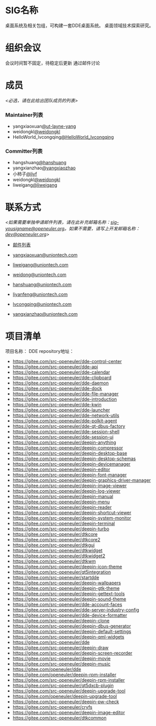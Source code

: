 # SIG名称

桌面系统及相关包组，可构建一套DDE桌面系统。
桌面领域技术探索研究。


# 组织会议

会议时间暂不固定，待稳定后更新
通过邮件讨论



# 成员

*<必选，请在此给出团队成员的列表>*

### Maintainer列表

- yangxiaoxuan[@ut-layne-yang](https://gitee.com/ut-layne-yang)
- weidongkl[@weidongkl](https://gitee.com/weidongkl)
- HelloWorld_lvcongqing[@HelloWorld_lvcongqing](https://gitee.com/HelloWorld_lvcongqing)


### Committer列表

- hangshuang[@hanshuang](https://gitee.com/hanshuang123456)
- yangxianzhao[@yangxiaozhao](https://gitee.com/xzyangha)
- 小柿子[@liyf](https://gitee.com/liyf)
- weidongkl[@weidongkl](https://gitee.com/weidongkl)
- liweigang[@liweigang](https://gitee.com/leeffo)



# 联系方式

*<如果需要单独申请邮件列表，请在此补充邮箱名称：sig-yousigname@openeuler.org。如果不需要，请写上开发邮箱名称：dev@openeuler.org>*

- [邮件列表](dev@openeuler.org)

- yangxiaoxuan@uniontech.com

- liweigang@uniontech.com

- weidong@uniontech.com

- hanshuang@uniontech.com

- liyanfeng@uniontech.com

- lvcongqing@uniontech.com

- yangxianzhao@uniontech.com

  


# 项目清单

项目名称：
DDE
repository地址：

  - https://gitee.com/src-openeuler/dde-control-center
  - https://gitee.com/src-openeuler/dde-api
  - https://gitee.com/src-openeuler/dde-calendar
  - https://gitee.com/src-openeuler/dde-clipboard
  - https://gitee.com/src-openeuler/dde-daemon
  - https://gitee.com/src-openeuler/dde-dock
  - https://gitee.com/src-openeuler/dde-file-manager
  - https://gitee.com/src-openeuler/dde-introduction
  - https://gitee.com/src-openeuler/dde-kwin
  - https://gitee.com/src-openeuler/dde-launcher
  - https://gitee.com/src-openeuler/dde-network-utils
  - https://gitee.com/src-openeuler/dde-polkit-agent
  - https://gitee.com/src-openeuler/dde-qt-dbus-factory
  - https://gitee.com/src-openeuler/dde-session-shell
  - https://gitee.com/src-openeuler/dde-session-ui
  - https://gitee.com/src-openeuler/deepin-anything
  - https://gitee.com/src-openeuler/deepin-compressor
  - https://gitee.com/src-openeuler/deepin-desktop-base
  - https://gitee.com/src-openeuler/deepin-desktop-schemas
  - https://gitee.com/src-openeuler/deepin-devicemanager
  - https://gitee.com/src-openeuler/deepin-editor
  - https://gitee.com/src-openeuler/deepin-font-manager
  - https://gitee.com/src-openeuler/deepin-graphics-driver-manager
  - https://gitee.com/src-openeuler/deepin-image-viewer
  - https://gitee.com/src-openeuler/deepin-log-viewer
  - https://gitee.com/src-openeuler/deepin-manual
  - https://gitee.com/src-openeuler/deepin-menu
  - https://gitee.com/src-openeuler/deepin-reader
  - https://gitee.com/src-openeuler/deepin-shortcut-viewer
  - https://gitee.com/src-openeuler/deepin-system-monitor
  - https://gitee.com/src-openeuler/deepin-terminal
  - https://gitee.com/src-openeuler/deepin-turbo
  - https://gitee.com/src-openeuler/dtkcore
  - https://gitee.com/src-openeuler/dtkcore2
  - https://gitee.com/src-openeuler/dtkgui
  - https://gitee.com/src-openeuler/dtkwidget
  - https://gitee.com/src-openeuler/dtkwidget2
  - https://gitee.com/src-openeuler/dtkwm
  - https://gitee.com/src-openeuler/deepin-icon-theme
  - https://gitee.com/src-openeuler/qt5integration
  - https://gitee.com/src-openeuler/startdde
  - https://gitee.com/src-openeuler/deepin-wallpapers
  - https://gitee.com/src-openeuler/deepin-gtk-theme
  - https://gitee.com/src-openeuler/deepin-gettext-tools
  - https://gitee.com/src-openeuler/deepin-sound-theme
  - https://gitee.com/src-openeuler/dde-account-faces
  - https://gitee.com/src-openeuler/dde-server-industry-config
  - https://gitee.com/src-openeuler/dde-device-formatter
  - https://gitee.com/src-openeuler/deepin-clone
  - https://gitee.com/src-openeuler/deepin-dbus-generator
  - https://gitee.com/src-openeuler/deepin-default-settings
  - https://gitee.com/src-openeuler/deepin-qml-widgets
  - https://gitee.com/src-openeuler/dde
  - https://gitee.com/src-openeuler/deepin-draw
  - https://gitee.com/src-openeuler/deepin-screen-recorder
  - https://gitee.com/src-openeuler/deepin-movie
  - https://gitee.com/src-openeuler/deepin-music
  - https://gitee.com/openeuler/dde
  - https://gitee.com/openeuler/deepin-rpm-installer
  - https://gitee.com/src-openeuler/deepin-rpm-installer
  - https://gitee.com/src-openeuler/qt5dxcb-plugin
  - https://gitee.com/src-openeuler/deepin-upgrade-tool
  - https://gitee.com/openeuler/deepin-upgrade-tool
  - https://gitee.com/src-openeuler/deepin-pw-check
  - https://gitee.com/src-openeuler/cryfs
  - https://gitee.com/src-openeuler/deepin-image-editor
  - https://gitee.com/src-openeuler/dtkcommon
